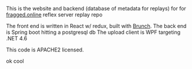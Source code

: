 This is the website and backend (database of metadata for replays) for
for [fragged.online](http://fragged.online) reflex server replay repo

The front end is written in React w/ redux, built with [Brunch](http://brunch.io). 
The back end is Spring boot hitting a postgresql db
The upload client is WPF targeting .NET 4.6 

This code is APACHE2 licensed. 

ok cool